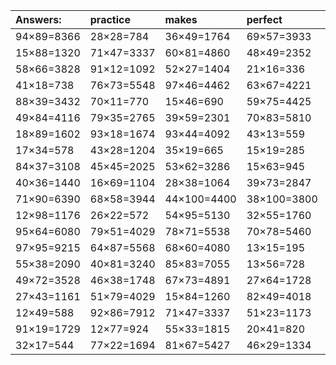 | Answers: | practice | makes | perfect | ! |
| :--- | :--- | :--- | :--- | :--- |
| 94×89=8366 | 28×28=784 | 36×49=1764 | 69×57=3933 | 65×41=2665 | 
| 15×88=1320 | 71×47=3337 | 60×81=4860 | 48×49=2352 | 23×92=2116 | 
| 58×66=3828 | 91×12=1092 | 52×27=1404 | 21×16=336 | 66×78=5148 | 
| 41×18=738 | 76×73=5548 | 97×46=4462 | 63×67=4221 | 17×33=561 | 
| 88×39=3432 | 70×11=770 | 15×46=690 | 59×75=4425 | 26×44=1144 | 
| 49×84=4116 | 79×35=2765 | 39×59=2301 | 70×83=5810 | 68×51=3468 | 
| 18×89=1602 | 93×18=1674 | 93×44=4092 | 43×13=559 | 70×15=1050 | 
| 17×34=578 | 43×28=1204 | 35×19=665 | 15×19=285 | 13×25=325 | 
| 84×37=3108 | 45×45=2025 | 53×62=3286 | 15×63=945 | 32×75=2400 | 
| 40×36=1440 | 16×69=1104 | 28×38=1064 | 39×73=2847 | 45×25=1125 | 
| 71×90=6390 | 68×58=3944 | 44×100=4400 | 38×100=3800 | 39×52=2028 | 
| 12×98=1176 | 26×22=572 | 54×95=5130 | 32×55=1760 | 93×44=4092 | 
| 95×64=6080 | 79×51=4029 | 78×71=5538 | 70×78=5460 | 33×41=1353 | 
| 97×95=9215 | 64×87=5568 | 68×60=4080 | 13×15=195 | 20×33=660 | 
| 55×38=2090 | 40×81=3240 | 85×83=7055 | 13×56=728 | 87×37=3219 | 
| 49×72=3528 | 46×38=1748 | 67×73=4891 | 27×64=1728 | 56×94=5264 | 
| 27×43=1161 | 51×79=4029 | 15×84=1260 | 82×49=4018 | 94×70=6580 | 
| 12×49=588 | 92×86=7912 | 71×47=3337 | 51×23=1173 | 37×68=2516 | 
| 91×19=1729 | 12×77=924 | 55×33=1815 | 20×41=820 | 65×45=2925 | 
| 32×17=544 | 77×22=1694 | 81×67=5427 | 46×29=1334 | 47×76=3572 | 

